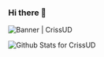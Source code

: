 ### Hi there 👋

<img alt="Banner | CrissUD" src="https://i.imgur.com/94PNhoZ.gif" />

![Github Stats for CrissUD](https://github-readme-stats.vercel.app/api?username=CrissUD&show_icons=true&hide_border=true&title_color=ffb300&icon_color=6CA0FF&bg_color=ffffff)

<!--
**CrissUD/CrissUD** is a ✨ _special_ ✨ repository because its `README.md` (this file) appears on your GitHub profile.



Here are some ideas to get you started:

- 🔭 I’m currently working on ...
- 🌱 I’m currently learning ...
- 👯 I’m looking to collaborate on ...
- 🤔 I’m looking for help with ...
- 💬 Ask me about ...
- 📫 How to reach me: ...
- 😄 Pronouns: ...
- ⚡ Fun fact: ...
-->
